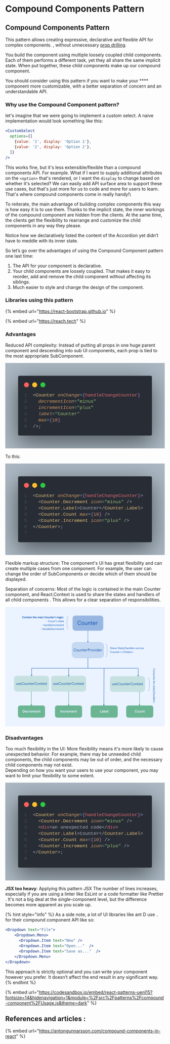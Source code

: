 # Compound Components Pattern

## Compound Components Pattern <a href="#6eaa" id="6eaa"></a>

This pattern allows creating expressive, declarative and flexible API for complex components. , without unnecessary [pr](https://kentcdodds.com/blog/prop-drilling)[op drilling](https://kentcdodds.com/blog/prop-drilling).&#x20;

You build the component using multiple loosely coupled child components. Each of them performs a different task, yet they all share the same implicit state. When put together, these child components make up our compound component.

You should consider using this pattern if you want to make your **** component more customizable, with a better separation of concern and an understandable API.

### Why use the Compound Component pattern? <a href="#why-use-the-compound-component-pattern" id="why-use-the-compound-component-pattern"></a>

let's imagine that we were going to implement a custom select. A naive implementation would look something like this:

```jsx
<CustomSelect
  options={[
    {value: '1', display: 'Option 1'},
    {value: '2', display: 'Option 2'},
  ]}
/>
```

This works fine, but it's less extensible/flexible than a compound components API. For example. What if I want to supply additional attributes on the `<option>` that's rendered, or I want the `display` to change based on whether it's selected? We can easily add API surface area to support these use cases, but that's just more for us to code and more for users to learn. That's where compound components come in really handy!\


To reiterate, the main advantage of building complex components this way is how easy it is to use them. Thanks to the implicit state, the inner workings of the compound component are hidden from the clients. At the same time, the clients get the flexibility to rearrange and customize the child components in any way they please.

Notice how we declaratively listed the content of the Accordion yet didn’t have to meddle with its inner state.

So let’s go over the advantages of using the Compound Component pattern one last time:

1. The API for your component is declarative.
2. Your child components are loosely coupled. That makes it easy to reorder, add and remove the child component without affecting its siblings.
3. Much easier to style and change the design of the component.

### Libraries using this pattern&#x20;

{% embed url="https://react-bootstrap.github.io" %}

{% embed url="https://reach.tech" %}

### Advantages

Reduced API complexity: Instead of putting all props in one huge parent component and descending into sub UI components, each prop is tied to the most appropriate SubComponent.

![](<../../.gitbook/assets/OLDcompound (1).png>)

To this:

![](../../.gitbook/assets/compound.png)

Flexible markup structure: The component's UI has great flexibility and can create multiple cases from one component. For example, the user can change the order of SubComponents or decide which of them should be displayed.

Separation of concerns: Most of the logic is contained in the main Counter component, and React.Context is used to share the states and handlers of all child components . This allows for a clear separation of responsibilities.

![](<../../.gitbook/assets/re-render queue (16).png>)

### Disadvantages

Too much flexibility in the UI: More flexibility means it's more likely to cause unexpected behavior. For example, there may be unneeded child components, the child components may be out of order, and the necessary child components may not exist.\
Depending on how you want your users to use your component, you may want to limit your flexibility to some extent.

![ ](<../../.gitbook/assets/discompound (1).png>)

**JSX too heavy**: Applying this pattern JSX The number of lines increases, especially if you are using a linter like EsLint or a code formatter like Prettier . It's not a big deal at the single-component level, but the difference becomes more apparent as you scale up.

{% hint style="info" %}
As a side note, a lot of UI libraries like ant D use `.` for their compound component API like so:

```jsx
<Dropdown text="File">
    <Dropdown.Menu>
      <Dropdown.Item text="New" />
      <Dropdown.Item text="Open..."  />
      <Dropdown.Item text="Save as..."  />
    </Dropdown.Menu>
</Dropdown>
```

This approach is strictly optional and you can write your component however you prefer. It doesn’t affect the end result in any significant way.
{% endhint %}

{% embed url="https://codesandbox.io/embed/react-patterns-uenl15?fontsize=14&hidenavigation=1&module=%2Fsrc%2Fpatterns%2Fcompound-component%2FUsage.js&theme=dark" %}

## References and articles :

{% embed url="https://antongunnarsson.com/compound-components-in-react" %}
